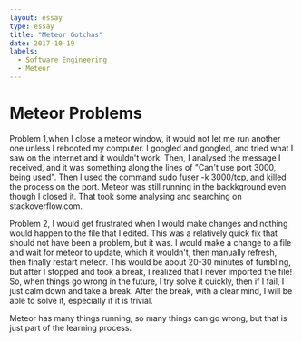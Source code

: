 ```yaml
---
layout: essay
type: essay
title: "Meteor Gotchas"
date: 2017-10-19
labels:
  - Software Engineering
  - Meteor
---
```


# Meteor Problems
Problem 1,when I close a meteor window, it would not let me run another one unless I rebooted
my computer. I googled and googled, and tried what I saw on the internet and it wouldn't work. Then, I 
analysed the message I received, and it was something along the lines of "Can't use port 3000, being used". Then I used the command 	sudo fuser -k 3000/tcp, and killed the process on the port. Meteor was
still running in the backkground even though I closed it. That took some analysing and searching on stackoverflow.com.

Problem 2, I would get frustrated when I would make changes and nothing would happen to the file that I
edited. This was a relatively quick fix that should not have been a problem, but it was. I would make a
change to a file and wait for meteor to update, which it wouldn't, then manually refresh, then finally restart meteor. This would be about 20-30 minutes of fumbling, but after I stopped and took a break,
I realized that I never imported the file! So, when things go wrong in the future, I try solve it quickly, then if I fail, I just calm down and take a break. After the break, with a clear mind, I will
be able to solve it, especially if it is trivial.

Meteor has many things running, so many things can go wrong, but that is just part of the learning process.
